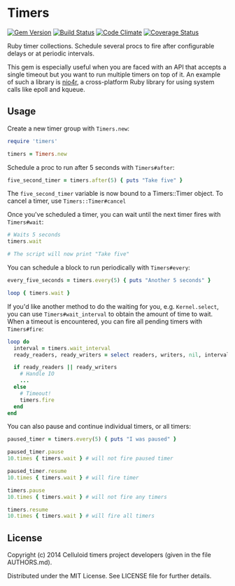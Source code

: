 Timers
======
[![Gem Version](https://badge.fury.io/rb/timers.png)](http://rubygems.org/gems/timers)
[![Build Status](https://secure.travis-ci.org/celluloid/timers.png?branch=master)](http://travis-ci.org/celluloid/timers)
[![Code Climate](https://codeclimate.com/github/celluloid/timers.png)](https://codeclimate.com/github/celluloid/timers)
[![Coverage Status](https://coveralls.io/repos/celluloid/timers/badge.png?branch=master)](https://coveralls.io/r/celluloid/timers)

Ruby timer collections. Schedule several procs to fire after configurable delays
or at periodic intervals.

This gem is especially useful when you are faced with an API that accepts a
single timeout but you want to run multiple timers on top of it. An example of
such a library is [nio4r](https://github.com/celluloid/nio4r), a cross-platform
Ruby library for using system calls like epoll and kqueue.

Usage
-----

Create a new timer group with `Timers.new`:

```ruby
require 'timers'

timers = Timers.new
```

Schedule a proc to run after 5 seconds with `Timers#after`:

```ruby
five_second_timer = timers.after(5) { puts "Take five" }
```

The `five_second_timer` variable is now bound to a Timers::Timer object. To
cancel a timer, use `Timers::Timer#cancel`

Once you've scheduled a timer, you can wait until the next timer fires with `Timers#wait`:

```ruby
# Waits 5 seconds
timers.wait

# The script will now print "Take five"
```

You can schedule a block to run periodically with `Timers#every`:

```ruby
every_five_seconds = timers.every(5) { puts "Another 5 seconds" }

loop { timers.wait }
```

If you'd like another method to do the waiting for you, e.g. `Kernel.select`,
you can use `Timers#wait_interval` to obtain the amount of time to wait. When
a timeout is encountered, you can fire all pending timers with `Timers#fire`:

```ruby
loop do
  interval = timers.wait_interval
  ready_readers, ready_writers = select readers, writers, nil, interval

  if ready_readers || ready_writers
    # Handle IO
    ...
  else
    # Timeout!
    timers.fire
  end
end
```

You can also pause and continue individual timers, or all timers:

```ruby
paused_timer = timers.every(5) { puts "I was paused" }

paused_timer.pause
10.times { timers.wait } # will not fire paused timer

paused_timer.resume
10.times { timers.wait } # will fire timer

timers.pause
10.times { timers.wait } # will not fire any timers

timers.resume
10.times { timers.wait } # will fire all timers
```

License
-------

Copyright (c) 2014 Celluloid timers project developers (given in the file
AUTHORS.md).

Distributed under the MIT License. See LICENSE file for further details.
